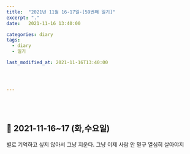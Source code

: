 ```yaml
---
title:  "2021년 11월 16-17일-[59번째 일기]"
excerpt: "."
date:   2021-11-16 13:40:00 

categories: diary
tags:
  - diary
  - 일기

last_modified_at: 2021-11-16T13:40:00




---
```


<br/>

<br/>

## 🧾 2021-11-16~17 (화,수요일)
별로 기억하고 싶지 않아서 그냥 지운다.
그냥 이제 사람 안 믿구
열심히 살아야지



